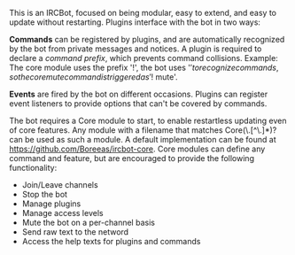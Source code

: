 This is an IRCBot, focused on being modular, easy to extend, and easy to update without restarting. Plugins interface with the bot in two ways:

**Commands** can be registered by plugins, and are automatically recognized by the bot from private messages and notices. A plugin is required to declare a _command prefix_, which prevents command collisions. Example: The core module uses the prefix '!', the bot uses '$' to recognize commands, so the core mute command is triggered as '$! mute'.

**Events** are fired by the bot on different occasions. Plugins can register event listeners to provide options that can't be covered by commands.

The bot requires a Core module to start, to enable restartless updating even of core features. Any module with a filename that matches Core(\\.[^\\.]*)? can be used as such a module.
A default implementation can be found at https://github.com/Boreeas/ircbot-core. Core modules can define any command and feature, but are encouraged to provide the following functionality:
* Join/Leave channels
* Stop the bot
* Manage plugins
* Manage access levels
* Mute the bot on a per-channel basis
* Send raw text to the netword
* Access the help texts for plugins and commands